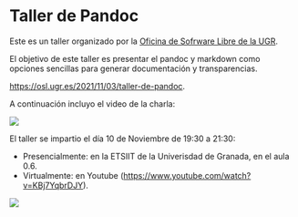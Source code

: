 # Taller de Pandoc

Este es un taller organizado por la [Oficina de Sofrware Libre de la
UGR](https://osl.ugr.es/). 

El objetivo de este taller es presentar el pandoc y markdown como opciones
sencillas para generar documentación y transparencias. 

https://osl.ugr.es/2021/11/03/taller-de-pandoc.

A continuación incluyo el video de la charla:

[![](https://raw.githubusercontent.com/dmolina/taller_pandoc/master/pandoc_video.png)](https://www.youtube.com/watch?v=KBj7YqbrDJY)

El taller se impartio el día 10 de Noviembre de 19:30 a 21:30:

- Presencialmente: en la ETSIIT de la Univerisdad de Granada, en el aula 0.6.
- Virtualmente: en Youtube (https://www.youtube.com/watch?v=KBj7YqbrDJY).

![](pandoc_cartel.png)



